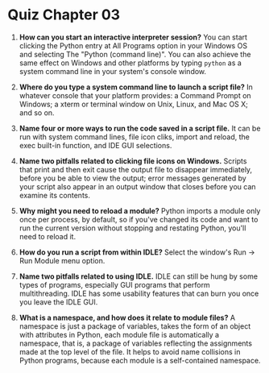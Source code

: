 # Quiz Chapter 03

1. **How can you start an interactive interpreter session?**
    You can start clicking the Python entry at All Programs option in your Windows OS and selecting The "Python (command line)". You can also achieve the same effect on Windows and other platforms by typing `python` as a system command line in your system's console window.

2. **Where do you type a system command line to launch a script file?**
    In whatever console that your platform provides: a Command Prompt on Windows; a xterm or terminal window on Unix, Linux, and Mac OS X; and so on.

3. **Name four or more ways to run the code saved in a script file.**
    It can be run with system command lines, file icon cliks, import and reload, the exec built-in function, and IDE GUI selections.

4. **Name two pitfalls related to clicking file icons on Windows.**
    Scripts that print and then exit cause the output file to disappear immediately, before you be able to view the output; error messages generated by your script also appear in an output window that closes before you can examine its contents.

5. **Why might you need to reload a module?**
    Python imports a module only once per process, by default, so if you've changed its code and want to run the current version without stopping and restating Python, you'll need to reload it.

6. **How do you run a script from within IDLE?**
    Select the window's Run → Run Module menu option.

7. **Name two pitfalls related to using IDLE.**
    IDLE can still be hung by some types of programs, especially GUI programs that perform multithreading. IDLE has some usability features that can burn you once you leave the IDLE GUI.

8. **What is a namespace, and how does it relate to module files?**
    A namespace is just a package of variables, takes the form of an object with attributes  in Python, each module file is automatically a namespace, that is, a package of variables reflecting the assignments made at the top level of the file. It helps to avoid name collisions in Python programs, because each module is a self-contained namespace.
